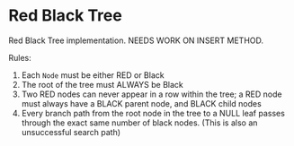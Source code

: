 # Red Black Tree
Red Black Tree implementation. NEEDS WORK ON INSERT METHOD.

Rules:
1.  Each `Node` must be either RED or Black
2.  The root of the tree must ALWAYS be Black
3.  Two RED nodes can never appear in a row within the tree; a RED node must always have a BLACK parent node, and BLACK child nodes
4.  Every branch path from the root node in the tree to a NULL leaf passes through the exact same number of black nodes. (This is also an unsuccessful search path)
